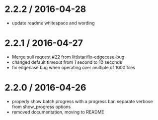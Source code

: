 
2.2.2 / 2016-04-28
==================

  * update readme whitespace and wording

2.2.1 / 2016-04-27
==================

  * Merge pull request #22 from littlstar/fix-edgecase-bug
  * changed default timeout from 1 second to 10 seconds
  * fix edgecase bug when operating over multiple of 1000 files

2.2.0 / 2016-04-26
==================

  * properly show batch progress with a progress bar. separate verbose from show_progress options
  * removed documentation, moving to README
